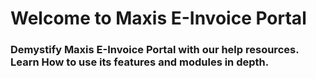 # Welcome to Maxis E-Invoice Portal
### Demystify Maxis E-Invoice Portal with our help resources. Learn How to use its features and modules in depth.
